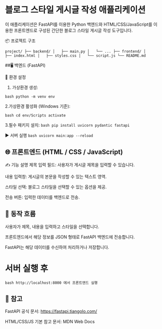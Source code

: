 # 블로그 스타일 게시글 작성 애플리케이션

이 애플리케이션은 FastAPI를 이용한 Python 백엔드와 HTML/CSS/JavaScript를 이용한 프론트엔드로 구성된 간단한 블로그 스타일 게시글 작성 도구입니다.

📦 프로젝트 구조

`
project/
├── backend/
│   ├── main.py
│   └── ...
├── frontend/
│   ├── index.html
│   ├── styles.css
│   └── script.js
└── README.md
`

##🖥️ 백엔드 (FastAPI)

🔧 환경 설정
1. 가상환경 생성:

`bash
python -m venv env
`

2.가상환경 활성화 (Windows 기준):

`bash
cd env/Scripts
activate
`

3.필수 패키지 설치:
`bash
pip install uvicorn pydantic fastapi
`

▶️ 서버 실행
`bash
uvicorn main:app --reload
`



## 🌐 프론트엔드 (HTML / CSS / JavaScript)
✍️ 기능 설명
제목 입력 필드: 사용자가 게시글 제목을 입력할 수 있습니다.

내용 입력창: 게시글의 본문을 작성할 수 있는 텍스트 영역.

스타일 선택: 블로그 스타일을 선택할 수 있는 옵션을 제공.

전송 버튼: 입력한 데이터를 백엔드로 전송.


## 🔁 동작 흐름
사용자가 제목, 내용을 입력하고 스타일을 선택합니다.

프론트엔드에서 해당 정보를 JSON 형태로 FastAPI 백엔드에 전송합니다.

FastAPI는 해당 데이터를 수신하여 처리하거나 저장합니다.

# 서버 실행 후
`bash
http://localhost:8000 에서 프론트엔드 실행
`

## 📌 참고
FastAPI 공식 문서: https://fastapi.tiangolo.com/

HTML/CSS/JS 기본 참고 문서: MDN Web Docs
